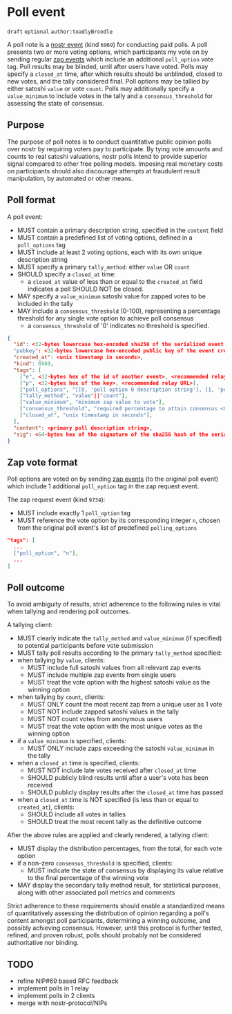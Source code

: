 # Poll event

`draft` `optional` `author:toadlyBroodle`

A poll note is a [nostr event](01.md) (kind `6969`) for conducting paid polls. A poll presents two or more voting options, which participants my vote on by sending regular [zap events](57.md) which include an additional `poll_option` vote tag. Poll results may be blinded, until after users have voted. Polls may specify a `closed_at` time, after which results should be unblinded, closed to new votes, and the tally considered final. Poll options may be tallied by either satoshi `value` or vote `count`. Polls may additionally specify a `value_minimum` to include votes in the tally and a `consensus_threshold` for assessing the state of consensus.

## Purpose

The purpose of poll notes is to conduct quantitative public opinion polls over nostr by requiring voters pay to participate. By tying vote amounts and counts to real satoshi valuations, nostr polls intend to provide superior signal compared to other free polling models. Imposing real monetary costs on participants should also discourage attempts at fraudulent result manipulation, by automated or other means.

## Poll format

A poll event:
* MUST contain a primary description string, specified in the `content` field
* MUST contain a predefined list of voting options, defined in a `poll_options` tag
* MUST include at least 2 voting options, each with its own unique description string
* MUST specify a primary `tally_method`: either `value` OR `count`
* SHOULD specify a `closed_at` time:
  * a `closed_at` value of less than or equal to the `created_at` field indicates a poll SHOULD NOT be closed.
* MAY specify a `value_minimum` satoshi value for zapped votes to be included in the tally
* MAY include a `consensus_threshold` (0-100), representing a percentage threshold for any single vote option to achieve poll consensus
  * a `consensus_threshold` of '0' indicates no threshold is specified.

```json
{
  "id": <32-bytes lowercase hex-encoded sha256 of the serialized event data>
  "pubkey": <32-bytes lowercase hex-encoded public key of the event creator>,
  "created_at": <unix timestamp in seconds>,
  "kind": 6969,
  "tags": [
    ["e", <32-bytes hex of the id of another event>, <recommended relay URL>],
    ["p", <32-bytes hex of the key>, <recommended relay URL>],
    ["poll_options", "[[0, 'poll option 0 description string'], [1, 'poll option 1 description string'], [<n>, 'poll option <n> description string']]"],
    ["tally_method", "value"||"count"],
    ["value_minimum", "minimum zap value to vote"],
    ["consensus_threshold", "required percentage to attain consensus <0..100>"],
    ["closed_at", "unix timestamp in seconds"],
  ],
  "content": <primary poll description string>,
  "sig": <64-bytes hex of the signature of the sha256 hash of the serialized event data, which is the same as the "id" field>
}
```

## Zap vote format

Poll options are voted on by sending [zap events](57.md) (to the original poll event) which include 1 additional `poll_option` tag in the zap request event. 

The zap request event (kind `9734`): 
* MUST include exactly 1 `poll_option` tag
* MUST reference the vote option by its corresponding integer `n`, chosen from the original poll event's list of predefined `polling_options`

```json
"tags": [
  ...
  ["poll_option", "n"],
  ...
]
```

## Poll outcome

To avoid ambiguity of results, strict adherence to the following rules is vital when tallying and rendering poll outcomes.

A tallying client:
* MUST clearly indicate the `tally_method` and `value_minimum` (if specified) to potential participants before vote submission
* MUST tally poll results according to the primary `tally_method` specified:
* when tallying by `value`, clients:
  * MUST include full satoshi values from all relevant zap events
  * MUST include multiple zap events from single users
  * MUST treat the vote option with the highest satoshi value as the winning option
* when tallying by `count`, clients:
  * MUST ONLY count the most recent zap from a unique user as 1 vote
  * MUST NOT include zapped satoshi values in the tally
  * MUST NOT count votes from anonymous users
  * MUST treat the vote option with the most unique votes as the winning option
* if a `value_minimum` is specified, clients:
  * MUST ONLY include zaps exceeding the satoshi `value_minimum` in the tally
* when a `closed_at` time is specified, clients:
  * MUST NOT include late votes received after `closed_at` time
  * SHOULD publicly blind results until after a user's vote has been received
  * SHOULD publicly display results after the `closed_at` time has passed
* when a `closed_at` time is NOT specified (is less than or equal to `created_at`), clients:
  *  SHOULD include all votes in tallies
  *  SHOULD treat the most recent tally as the definitive outcome

After the above rules are applied and clearly rendered, a tallying client:
* MUST display the distribution percentages, from the total, for each vote option
* if a non-zero `consensus_threshold` is specified, clients:
  * MUST indicate the state of consensus by displaying its value relative to the final percentage of the winning vote
* MAY display the secondary tally method result, for statistical purposes, along with other associated poll metrics and comments

Strict adherence to these requirements should enable a standardized means of quantitatively assessing the distribution of opinion regarding a poll's content amongst poll participants, determining a winning outcome, and possibly achieving consensus. However, until this protocol is further tested, refined, and proven robust, polls should probably not be considered authoritative nor binding.

## TODO

* refine NIP#69 based RFC feedback
* implement polls in 1 relay
* implement polls in 2 clients
* merge with nostr-protocol/NIPs
